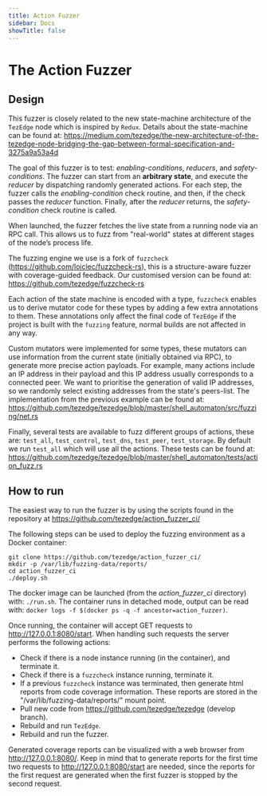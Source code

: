 ```yaml
---
title: Action Fuzzer
sidebar: Docs
showTitle: false
---
```


# The Action Fuzzer

## Design

This fuzzer is closely related to the new state-machine architecture of the `TezEdge` node which is inspired by `Redux`. Details about the state-machine can be found at: https://medium.com/tezedge/the-new-architecture-of-the-tezedge-node-bridging-the-gap-between-formal-specification-and-3275a9a53a4d

The goal of this fuzzer is to test: *enabling-conditions*, *reducers*, and *safety-conditions*. The fuzzer can start from an **arbitrary state**, and execute the *reducer* by dispatching randomly generated actions. For each step, the fuzzer calls the *enabling-condition* check routine, and then, if the check passes the *reducer* function. Finally, after the *reducer* returns, the *safety-condition* check routine is called.

When launched, the fuzzer fetches the live state from a running node via an RPC call. This allows us to fuzz from "real-world" states at different stages of the node’s process life.

The fuzzing engine we use is a fork of `fuzzcheck` (https://github.com/loiclec/fuzzcheck-rs), this is a structure-aware fuzzer with coverage-guided feedback. Our customised version can be found at: https://github.com/tezedge/fuzzcheck-rs

Each action of the state machine is encoded with a type, `fuzzcheck` enables us to derive mutator code for these types by adding a few extra annotations to them. These annotations only affect the final code of `TezEdge` if the project is built with the `fuzzing` feature, normal builds are not affected in any way.

Custom mutators were implemented for some types, these mutators can use information from the current state (initially obtained via RPC), to generate more precise action payloads. For example, many actions include an IP address in their payload and this IP address usually corresponds to a connected peer. We want to prioritise the generation of valid IP addresses, so we randomly select existing addresses from the state's peers-list. The implementation from the previous example can be found at:
https://github.com/tezedge/tezedge/blob/master/shell_automaton/src/fuzzing/net.rs

Finally, several tests are available to fuzz different groups of actions, these are: `test_all`, `test_control`, `test_dns`, `test_peer`, `test_storage`. By default we run `test_all` which will use all the actions. These tests can be found at: https://github.com/tezedge/tezedge/blob/master/shell_automaton/tests/action_fuzz.rs


## How to run

The easiest way to run the fuzzer is by using the scripts found in the repository at https://github.com/tezedge/action_fuzzer_ci/

The following steps can be used to deploy the fuzzing environment as a Docker container:
```
git clone https://github.com/tezedge/action_fuzzer_ci/
mkdir -p /var/lib/fuzzing-data/reports/
cd action_fuzzer_ci
./deploy.sh
```

The docker image can be launched (from the *action_fuzzer_ci* directory) with: `./run.sh`.
The container runs in detached mode, output can be read with: `docker logs -f $(docker ps -q -f ancestor=action_fuzzer)`.

Once running, the container will accept GET requests to http://127.0.0.1:8080/start. When handling such requests the server performs the following actions:

- Check if there is a node instance running (in the container), and terminate it.
- Check if there is a `fuzzcheck` instance running, terminate it.
- If a previous `fuzzcheck` instance was terminated, then generate html reports from code coverage information. These reports are stored in the "/var/lib/fuzzing-data/reports/" mount point.
- Pull new code from https://github.com/tezedge/tezedge (develop branch).
- Rebuild and run `TezEdge`.
- Rebuild and run the fuzzer.

Generated coverage reports can be visualized with a web browser from http://127.0.0.1:8080/. Keep in mind that to generate reports for the first time two requests to http://127.0.0.1:8080/start are needed, since the reports for the first request are generated when the first fuzzer is stopped by the second request.

